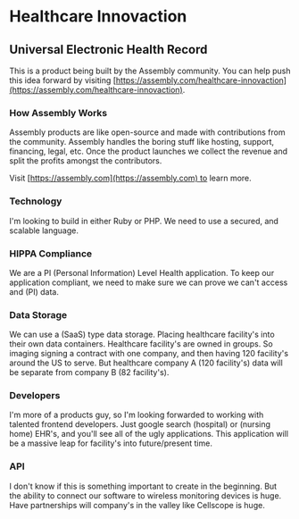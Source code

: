 # Healthcare Innovaction 

## Universal Electronic Health Record 

This is a product being built by the Assembly community. You can help push this idea forward by visiting [https://assembly.com/healthcare-innovaction](https://assembly.com/healthcare-innovaction).

### How Assembly Works

Assembly products are like open-source and made with contributions from the community. Assembly handles the boring stuff like hosting, support, financing, legal, etc. Once the product launches we collect the revenue and split the profits amongst the contributors.

Visit [https://assembly.com](https://assembly.com) to learn more.

### Technology  
I'm looking to build in either Ruby or PHP. We need to use a secured, and scalable language.

### HIPPA Compliance 
We are a PI (Personal Information) Level Health application. To keep our application compliant, we need to make sure we can prove we can't access and (PI) data. 

### Data Storage 
We can use a (SaaS) type data storage. Placing healthcare facility's into their own data containers. Healthcare facility's are owned in groups. So imaging signing a contract with one company, and then having 120 facility's around the US to serve. But healthcare company A (120 facility's) data will be separate from company B (82 facility's).

### Developers 
I'm more of a products guy, so I'm looking forwarded to working with talented frontend developers. Just google search (hospital) or (nursing home) EHR's, and you'll see all of the ugly applications. This application will be a massive leap for facility's into future/present time. 

### API
I don't know if this is something important to create in the beginning. But the ability to connect our software to wireless monitoring devices is huge. Have partnerships will company's in the valley like Cellscope is huge.
